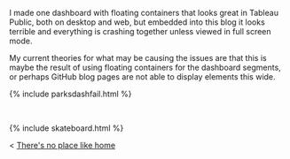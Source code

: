 
I made one dashboard with floating containers that looks great in Tableau Public, both on desktop and web, but embedded into this blog it looks terrible and everything is crashing together unless viewed in full screen mode. 

My current theories for what may be causing the issues are that this is maybe the result of using floating containers for the dashboard segments, or perhaps GitHub blog pages are not able to display elements this wide.

{% include parksdashfail.html %}

&nbsp; &nbsp;


{% include skateboard.html %}


< [There's no place like home](./index.md)
